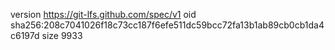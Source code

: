 version https://git-lfs.github.com/spec/v1
oid sha256:208c7041026f18c73cc187f6efe511dc59bcc72fa13b1ab89cb0cb1da4c6197d
size 9933
